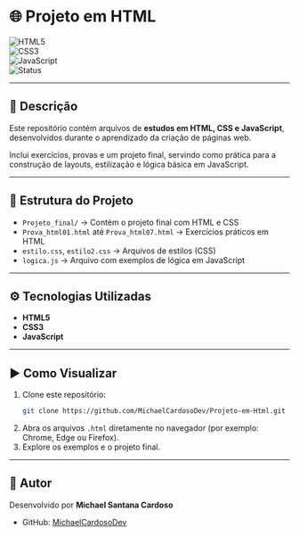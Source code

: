 # 🌐 Projeto em HTML  

![HTML5](https://img.shields.io/badge/HTML5-orange?logo=html5)  
![CSS3](https://img.shields.io/badge/CSS3-blue?logo=css3)  
![JavaScript](https://img.shields.io/badge/JavaScript-yellow?logo=javascript)  
![Status](https://img.shields.io/badge/Status-Estudo%2FAprendizado-purple)  

---

## 📖 Descrição  
Este repositório contém arquivos de **estudos em HTML, CSS e JavaScript**, desenvolvidos durante o aprendizado da criação de páginas web.  

Inclui exercícios, provas e um projeto final, servindo como prática para a construção de layouts, estilização e lógica básica em JavaScript.  

---

## 📂 Estrutura do Projeto  

- `Projeto_final/` → Contém o projeto final com HTML e CSS  
- `Prova_html01.html` até `Prova_html07.html` → Exercícios práticos em HTML  
- `estilo.css`, `estilo2.css` → Arquivos de estilos (CSS)  
- `logica.js` → Arquivo com exemplos de lógica em JavaScript  

---

## ⚙️ Tecnologias Utilizadas  

- **HTML5**  
- **CSS3**  
- **JavaScript**  

---

## ▶️ Como Visualizar  

1. Clone este repositório:  
   ```bash
   git clone https://github.com/MichaelCardosoDev/Projeto-em-Html.git
   ```
2. Abra os arquivos `.html` diretamente no navegador (por exemplo: Chrome, Edge ou Firefox).  
3. Explore os exemplos e o projeto final.  

---

## 👤 Autor  

Desenvolvido por **Michael Santana Cardoso**  
- GitHub: [MichaelCardosoDev](https://github.com/MichaelCardosoDev)  
